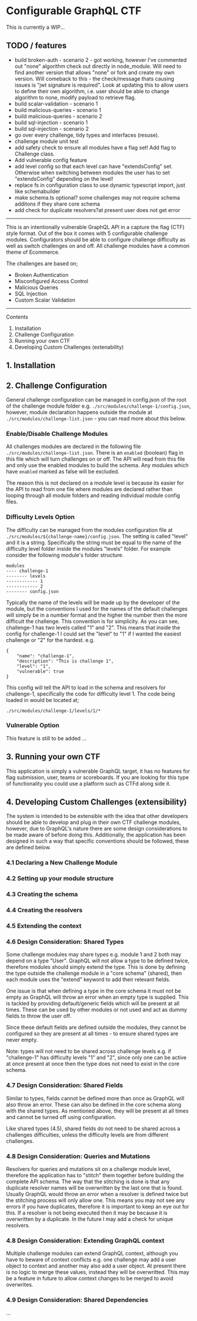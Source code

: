 # Configurable GraphQL CTF
This is currently a WIP...
## TODO / features
- build broken-auth - scenario 2 - got working, however I've commented out "none" algorithm check out directly in node_module. Will need to find another version that allows "none" or fork and create my own version. Will comeback to this - the check/message thats causing issues is "jwt signature is required". Look at updating this to allow users to define their own algorithm, i.e. user should be able to change algorithm to none, modify payload to retrieve flag.
- build scalar-validation - scenario 1
- build malicious-queries - scenario 1
- build malicious-queries - scenario 2
- build sql-injection - scenario 1
- build sql-injection - scenario 2
- go over every challenge, tidy types and interfaces (resuse).
- challenge module unit test
- add safety check to ensure all modules have a flag set! Add flag to Challenge class.
- Add vulnerable config feature
- add level config so that each level can have "extendsConfig" set. Otherwise when switching between modules the user has to set "extendsConfig" depending on the level!
- replace fs in configuration class to use dynamic typescript import, just like schemabuilder
- make schema.ts optional? some challenges may not require schema additons if they share core schema
- add check for duplicate resolvers?at present user does not get error

---

This is an intentionally vulnerable GraphQL API in a capture the flag (CTF) style format. Out of the box it comes with 5 configurable challenge modules. Configurators should be able to configure challenge difficulty as well as switch challenges on and off. All challenge modules have a common theme of Ecommerce.

The challenges are based on;
- Broken Authentication
- Misconfigured Access Control
- Malicious Queries
- SQL Injection
- Custom Scalar Validation

---

Contents
1. Installation
2. Challenge Configuration
3. Running your own CTF
4. Developing Custom Challenges (extenability)

## 1. Installation

## 2. Challenge Configuration
General challenge configuration can be managed in config.json of the root of the challenge module folder e.g. `./src/modules/challenge-1/config.json`, however, module declaration happens outside the module at `./src/modules/challenge-list.json` - you can read more about this below.

### Enable/Disable Challenge Modules
All challenges modules are declared in the following file `./src/modules/challenge-list.json`. There is an `enabled` (boolean) flag in this file which will turn challenges on or off. The API will read from this file and only use the enabled modules to build the schema. Any modules which have `enabled` marked as false will be excluded.

The reason this is not declared on a module level is because its easier for the API to read from one file where modules are declared rather than looping through all module folders and reading individual module config files.

### Difficulty Levels Option
The difficulty can be managed from the modules configuration file at `./src/modules/${challenge-name}/config.json`. The setting is called "level" and it is a string. Specifically the string must be equal to the name of the difficulty level folder inside the modules "levels" folder. For example consider the following module's folder structure.

```
modules
---- challenge-1
-------- levels
------------ 1
------------ 2
-------- config.json
```

Typically the name of the levels will be made up by the developer of the module, but the conventions I used for the names of the default challenges will simply be in a number format and the higher the number then the more difficult the challenge. This convention is for simplicity. As you can see, challenge-1 has two levels called "1" and "2". This means that inside the config for challenge-1 I could set the "level" to "1" if I wanted the easiest challenge or "2" for the hardest. e.g.

```
{
    "name": "challenge-1",
    "description": "This is challenge 1",
    "level": "1",
    "vulnerable": true
}
```

This config will tell the API to load in the schema and resolvers for challenge-1, specifically the code for difficulty level 1. The code being loaded in would be located at;

`./src/modules/challenge-1/levels/1/*`

### Vulnerable Option
This feature is still to be added ...

## 3. Running your own CTF
This application is simply a vulnerable GraphQL target, it has no features for flag submission, user, teams or scoreboards. If you are looking for this type of functionality you could use a platform such as CTFd along side it.

## 4. Developing Custom Challenges (extensibility)
The system is intended to be extensible with the idea that other developers should be able to develop and plug in their own CTF challenge modules, however, due to GraphQL's nature there are some design considerations to be made aware of before doing this. Additionally, the application has been designed in such a way that specific conventions should be followed, these are defined below.

### 4.1 Declaring a New Challenge Module


### 4.2 Setting up your module structure

### 4.3 Creating the schema

### 4.4 Creating the resolvers

### 4.5 Extending the context

### 4.6 Design Consideration: Shared Types
Some challenge modules may share types e.g. module 1 and 2 both may depend on a type "User". GraphQL will not allow a type to be defined twice, therefore modules should simply extend the type. This is done by defining the type outside the challenge module in a "core schema" (shared), then each module uses the "extend" keyword to add their relevant fields. 

One issue is that when defining a type in the core schema it must not be empty as GraphQL will throw an error when an empty type is supplied. This is tackled by providing default/generic fields which will be present at all times. These can be used by other modules or not used and act as dummy fields to throw the user off.

Since these default fields are defined outside the modules, they cannot be configured so they are present at all times - to ensure shared types are never empty.

Note: types will not need to be shared across challenge levels e.g. if "challenge-1" has difficulty levels "1" and "2", since only one can be active at once present at once then the type does not need to exist in the core schema.

### 4.7 Design Consideration: Shared Fields
Similar to types, fields cannot be defined more than once as GraphQL will also throw an error. These can also be defined in the core schema along with the shared types. As mentioned above, they will be present at all times and cannot be turned off using configuration.

Like shared types (4.5), shared fields do not need to be shared across a challenges difficulties, unless the difficulty levels are from different challenges.

### 4.8 Design Consideration: Queries and Mutations
Resolvers for queries and mutations sit on a challenge module level, therefore the application has to "stitch" them together before building the complete API schema. The way that the stitching is done is that any duplicate resolver names will be overwritten by the last one that is found. Usually GraphQL would throw an error when a resolver is defined twice but the stitching process will only allow one. This means you may not see any errors if you have duplicates, therefore it is important to keep an eye out for this. If a resolver is not being executed then it may be because it is overwritten by a duplicate. In the future I may add a check for unique resolvers.

### 4.8 Design Consideration: Extending GraphQL context
Multiple challenge modules can extend GraphQL context, although you have to beware of context conflicts e.g. one challenge may add a user object to context and another may also add a user object. At present there is no logic to merge these values, instead they will be overwritted. This may be a feature in future to allow context changes to be merged to avoid overwrites.

### 4.9 Design Consideration: Shared Dependencies
...
